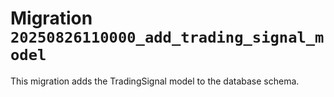 # Migration `20250826110000_add_trading_signal_model`

This migration adds the TradingSignal model to the database schema.